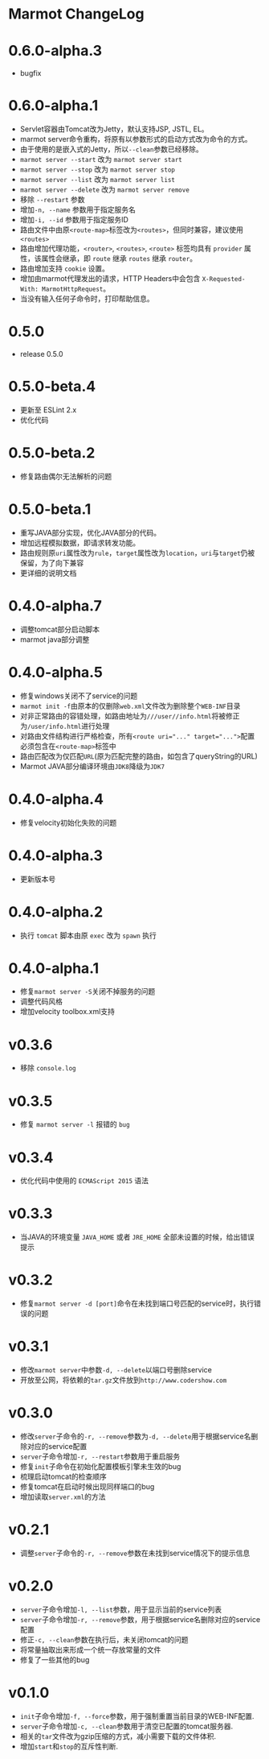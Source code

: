 # Marmot ChangeLog

# 0.6.0-alpha.3

* bugfix

# 0.6.0-alpha.1

* Servlet容器由Tomcat改为Jetty，默认支持JSP, JSTL, EL。
* marmot server命令重构，将原有以参数形式的启动方式改为命令的方式。
* 由于使用的是嵌入式的Jetty，所以`--clean`参数已经移除。
* `marmot server --start` 改为 `marmot server start`
* `marmot server --stop` 改为 `marmot server stop`
* `marmot server --list` 改为 `marmot server list`
* `marmot server --delete` 改为 `marmot server remove`
* 移除 `--restart` 参数
* 增加`-n, --name` 参数用于指定服务名
* 增加`-i, --id` 参数用于指定服务ID
* 路由文件中由原`<route-map>`标签改为`<routes>`，但同时兼容，建议使用`<routes>`
* 路由增加代理功能，`<router>`, `<routes>`, `<route>` 标签均具有 `provider` 属性，该属性会继承，即 `route` 继承 `routes` 继承 `router`。
* 路由增加支持 `cookie` 设置。
* 增加由marmot代理发出的请求，HTTP Headers中会包含 `X-Requested-With: MarmotHttpRequest`。
* 当没有输入任何子命令时，打印帮助信息。

# 0.5.0

* release 0.5.0

# 0.5.0-beta.4

* 更新至 ESLint 2.x
* 优化代码

# 0.5.0-beta.2

* 修复路由偶尔无法解析的问题

# 0.5.0-beta.1

* 重写JAVA部分实现，优化JAVA部分的代码。
* 增加远程模拟数据，即请求转发功能。
* 路由规则原`uri`属性改为`rule`，`target`属性改为`location`，`uri`与`target`仍被保留，为了向下兼容
* 更详细的说明文档

# 0.4.0-alpha.7

* 调整tomcat部分启动脚本
* marmot java部分调整

# 0.4.0-alpha.5

* 修复windows关闭不了service的问题
* `marmot init -f`由原本的仅删除`web.xml`文件改为删除整个`WEB-INF`目录
* 对非正常路由的容错处理，如路由地址为`///user//info.html`将被修正为`/user/info.html`进行处理
* 对路由文件结构进行严格检查，所有`<route uri="..." target="...">`配置必须包含在`<route-map>`标签中
* 路由匹配改为仅匹配`URL`(原为匹配完整的路由，如包含了queryString的URL)
* Marmot JAVA部分编译环境由`JDK8`降级为`JDK7`

# 0.4.0-alpha.4

* 修复velocity初始化失败的问题

# 0.4.0-alpha.3

* 更新版本号

# 0.4.0-alpha.2

* 执行 `tomcat` 脚本由原 `exec` 改为 `spawn` 执行

# 0.4.0-alpha.1

* 修复`marmot server -S`关闭不掉服务的问题
* 调整代码风格
* 增加velocity toolbox.xml支持

# v0.3.6

* 移除 `console.log`

# v0.3.5

* 修复 `marmot server -l` 报错的 `bug`

# v0.3.4

* 优化代码中使用的 `ECMAScript 2015` 语法

# v0.3.3

* 当JAVA的环境变量 `JAVA_HOME` 或者 `JRE_HOME` 全部未设置的时候，给出错误提示

# v0.3.2

* 修复`marmot server -d [port]`命令在未找到端口号匹配的service时，执行错误的问题

# v0.3.1

* 修改`marmot server`中参数`-d, --delete`以端口号删除service
* 开放至公网，将依赖的`tar.gz`文件放到`http://www.codershow.com`

# v0.3.0

* 修改`server`子命令的`-r, --remove`参数为`-d, --delete`用于根据service名删除对应的service配置
* `server`子命令增加`-r, --restart`参数用于重启服务
* 修复`init`子命令在初始化配置模板引擎未生效的bug
* 梳理启动tomcat的检查顺序
* 修复tomcat在启动时候出现同样端口的bug
* 增加读取`server.xml`的方法

# v0.2.1

* 调整`server`子命令的`-r, --remove`参数在未找到service情况下的提示信息

# v0.2.0

* `server`子命令增加`-l, --list`参数，用于显示当前的service列表
* `server`子命令增加`-r, --remove`参数，用于根据service名删除对应的service配置
* 修正`-c, --clean`参数在执行后，未关闭tomcat的问题
* 将常量抽取出来形成一个统一存放常量的文件
* 修复了一些其他的bug

# v0.1.0

* `init`子命令增加`-f, --force`参数，用于强制重置当前目录的WEB-INF配置.
* `server`子命令增加`-c, --clean`参数用于清空已配置的tomcat服务器.
* 相关的`tar`文件改为gzip压缩的方式，减小需要下载的文件体积.
* 增加`start`和`stop`的互斥性判断.

